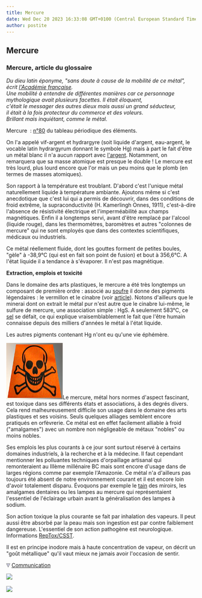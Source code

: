 ```yaml
---
title: Mercure
date: Wed Dec 20 2023 16:33:08 GMT+0100 (Central European Standard Time)
author: postite
---
```


## Mercure
### Mercure, article du glossaire
 _Du dieu latin éponyme, "sans doute à cause de la mobilité de ce métal",  
écrit [l'Académie française](liensutiles.html#academie).  
Une mobilité à entendre de différentes manières car ce personnage  
mythologique avait plusieurs facettes. Il était éloquent,  
c'était le messager des autres dieux mais aussi un grand séducteur,  
il était à la fois protecteur du commerce et des voleurs.  
Brillant mais inquiétant, comme le métal._

Mercure  : [n°80](annexe1.html#hg) du tableau périodique des éléments. 

On l'a appelé vif-argent et hydrargyre (soit liquide d'argent, eau-argent, le vocable latin hydrargyrum donnant le symbole Hg) mais à part le fait d'être un métal blanc il n'a aucun rapport avec [l'argent](argent.html). Notamment, on remarquera que sa masse atomique est presque le double ! Le mercure est très lourd, plus lourd encore que l'or mais un peu moins que le plomb (en termes de masses atomiques).

Son rapport à la température est troublant. D'abord c'est l'unique métal naturellement liquide à température ambiante. Ajoutons même si c'est anecdotique que c'est lui qui a permis de découvrir, dans des conditions de froid extrême, la supraconductivité (H. Kamerlingh Onnes, 1911), c'est-à-dire l'absence de résistivité électrique et l'imperméabilité aux champs magnétiques. Enfin il a longtemps servi, avant d'être remplacé par l'alcool (liquide rouge), dans les thermomètres, baromètres et autres "colonnes de mercure" qui ne sont employés que dans des contextes scientifiques, médicaux ou industriels.

Ce métal réellement fluide, dont les gouttes forment de petites boules, "gèle" à -38,9°C (qui est en fait son point de fusion) et bout à 356,6°C. A l'état liquide il a tendance à s'évaporer. Il n'est pas magnétique.

**Extraction, emplois et toxicité**

Dans le domaine des arts plastiques, le mercure a été très longtemps un composant de première ordre : associé au [soufre](soufre.html) il donne des pigments légendaires : le vermillon et le cinabre (voir [article](vermillons-2.html)). Notons d'ailleurs que le minerai dont on extrait le métal pur n'est autre que le cinabre lui-même, le sulfure de mercure, une association simple : HgS. A seulement 583°C, ce [sel](formationdesels.html) se défait, ce qui explique vraisemblablement le fait que l'être humain connaisse depuis des milliers d'années le métal à l'état liquide.

Les autres pigments contenant Hg n'ont eu qu'une vie éphémère.

![](images/toxiqueversionweb.jpg)Le mercure, métal hors normes d'aspect fascinant, est toxique dans ses différents états et associations, à des degrés divers. Cela rend malheureusement difficile son usage dans le domaine des arts plastiques et ses voisins. Seuls quelques alliages semblent encore pratiqués en orfèvrerie. Ce métal est en effet facilement alliable à froid ("amalgames") avec un nombre non négligeable de métaux "nobles" ou moins nobles.

Ses emplois les plus courants à ce jour sont surtout réservé à certains domaines industriels, à la recherche et à la médecine. Il faut cependant mentionner les polluantes techniques d'orpaillage artisanal qui remonteraient au IIIème millénaire BC mais sont encore d'usage dans de larges régions comme par exemple l'Amazonie. Ce métal n'a d'ailleurs pas toujours été absent de notre environnement courant et il est encore loin d'avoir totalement disparu. Évoquons par exemple le [tain](tain.html) des miroirs, les amalgames dentaires ou les lampes au mercure qui représentaient l'essentiel de l'éclairage urbain avant la généralisation des lampes à sodium.

Son action toxique la plus courante se fait par inhalation des vapeurs. Il peut aussi être absorbé par la peau mais son ingestion est par contre faiblement dangereuse. L'essentiel de son action pathogène est neurologique. Informations [RepTox/CSST](liensutiles.html#csst).

Il est en principe inodore mais à haute concentration de vapeur, on décrit un "goût métallique" qu'il vaut mieux ne jamais avoir l'occasion de sentir.



![](images/flechebas.gif) [Communication](http://www.artrealite.com/annonceurs.htm) 

[![](https://cbonvin.fr/sites/regie.artrealite.com/visuels/campagne1.png)](index-2.html#20131014)

![](https://cbonvin.fr/sites/regie.artrealite.com/visuels/campagne2.png)
